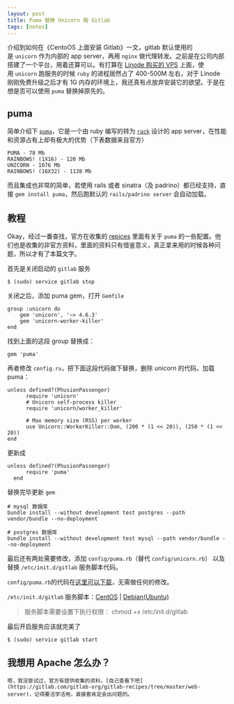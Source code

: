 ```yaml
---
layout: post
title: Puma 替换 Unicorn 跑 Gitlab
tags: [notes]
---
```


介绍到如何在《CentoOS 上面安装 Gitlab》一文，gitlab 默认使用的是 `unicorn` 作为内部的 app server，再用 `nginx` 做代理转发。之前是在公司内部搭建了一个平台，用着还算可以。有打算在 [Linode 购买的 VPS](https://www.linode.com/?r=66b0730eca572d3e45f083e29b1b3f8781b2a009) 上面，使用 `unicorn` 跑服务的时候 `ruby` 的进程居然占了 400-500M 左右，对于 Linode 刚刚免费升级之后才有 1G 内存的环境上，我还真有点放弃安装它的欲望。于是在想是否可以使用 `puma` 替换掉原先的。

## puma

简单介绍下 [`puma`](http://puma.io/)，它是一个由 ruby 编写的转为 [`rack`](http://rack.github.io/) 设计的 app server，在性能和资源占有上却有极大的优势（下表数据来自官方）
    
    PUMA - 78 Mb
    RAINBOWS! (1X16) - 120 Mb
    UNICORN - 1076 Mb
    RAINBOWS! (16X32) - 1138 Mb
    

而且集成也非常的简单，若使用 rails 或者 sinatra（及 padrino）都已经支持，直接 `gem install puma`，然后跑默认的 `rails/padrino server` 会自动加载。

## 教程

Okay，经过一番查找，官方在收集的 [repices](https://gitlab.com/gitlab-org/gitlab-recipes/tree/master) 里面有关于 `puma` 的一些配置。他们也是收集的非官方资料，里面的资料只有借鉴意义，真正拿来用的时候各种问题，所以才有了本篇文字。

首先是关闭启动的 `gitlab` 服务
    
    $ (sudo) service gitlab stop
    

关闭之后，添加 puma gem，打开 `Gemfile`
    
    group :unicorn do
        gem 'unicorn', '~> 4.6.3'
        gem 'unicorn-worker-killer'
    end
    

找到上面的这段 group 替换成：
    
    gem 'puma'
    

再者修改 `config.ru`，把下面这段代码做下替换，删除 unicorn 的代码，加载 puma：
    
    unless defined?(PhusionPassenger)
          require 'unicorn'
          # Unicorn self-process killer
          require 'unicorn/worker_killer'
    
          # Max memory size (RSS) per worker
          use Unicorn::WorkerKiller::Oom, (200 * (1 << 20)), (250 * (1 << 20))
    end
    

更新成
    
    unless defined?(PhusionPassenger)
          require 'puma'
      end
    

替换完毕更新 `gem`
    
    # mysql 数据库
    bundle install --without development test postgres --path vendor/bundle --no-deployment
    
    # postgres 数据库
    bundle install --without development test mysql --path vendor/bundle --no-deployment     
    

最后还有两处需要修改，添加 `config/puma.rb`（替代 `config/unicorn.rb`） 以及替换 `/etc/init.d/gitlab` 服务脚本代码。

`config/puma.rb`的代码在[这里可以下载](https://gitlab.com/gitlab-org/gitlab-recipes/blob/master/app-server/puma/puma.rb)，无需做任何的修改。

`/etc/init.d/gitlab` 服务脚本：[CentOS](https://gitlab.com/gitlab-org/gitlab-recipes/tree/master/init/sysvinit/centos) | [Debian(Ubuntu)](https://gitlab.com/gitlab-org/gitlab-recipes/tree/master/init/sysvinit/debian)

> 服务脚本需要设置下执行权限： chmod +x /etc/init.d/gitlab

最后开启服务应该就完美了
    
    $ (sudo) service gitlab start
    

## 我想用 Apache 怎么办？
    
    嗯，我没尝试过，官方有提供收集的资料，[自己查看下吧](https://gitlab.com/gitlab-org/gitlab-recipes/tree/master/web-server)，记得要活学活用，直接套肯定会出问题的。
